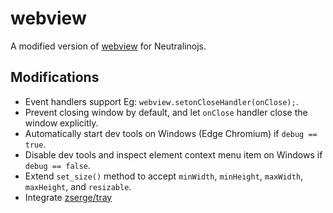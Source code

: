 # webview

A modified version of [webview](https://github.com/webview/webview) for Neutralinojs.

## Modifications

- Event handlers support Eg: `webview.setonCloseHandler(onClose);`.
- Prevent closing window by default, and let `onClose` handler close the window explicitly. 
- Automatically start dev tools on Windows (Edge Chromium) if `debug == true`.
- Disable dev tools and inspect element context menu item on Windows if `debug == false`.
- Extend `set_size()` method to accept `minWidth`, `minHeight`, `maxWidth`, `maxHeight`, and `resizable`.
- Integrate [zserge/tray](https://github.com/zserge/tray)

